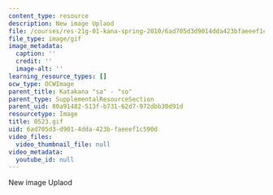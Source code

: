 ```yaml
---
content_type: resource
description: New image Uplaod
file: /courses/res-21g-01-kana-spring-2010/6ad705d3d9014dda423bfaeeef1c590d_0523.gif
file_type: image/gif
image_metadata:
  caption: ''
  credit: ''
  image-alt: ''
learning_resource_types: []
ocw_type: OCWImage
parent_title: Katakana "sa" - "so"
parent_type: SupplementalResourceSection
parent_uid: 80a91482-513f-b731-62d7-972dbb30d91d
resourcetype: Image
title: 0523.gif
uid: 6ad705d3-d901-4dda-423b-faeeef1c590d
video_files:
  video_thumbnail_file: null
video_metadata:
  youtube_id: null
---
```

New image Uplaod

